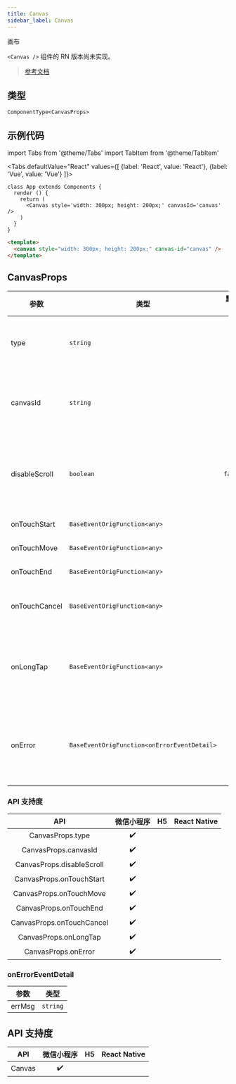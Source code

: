```yaml
---
title: Canvas
sidebar_label: Canvas
---
```


画布

`<Canvas />` 组件的 RN 版本尚未实现。

> [参考文档](https://developers.weixin.qq.com/miniprogram/dev/component/canvas.html)

## 类型

```tsx
ComponentType<CanvasProps>
```

## 示例代码

import Tabs from '@theme/Tabs'
import TabItem from '@theme/TabItem'

<Tabs
  defaultValue="React"
  values={[
    {label: 'React', value: 'React'},
    {label: 'Vue', value: 'Vue'}
  ]}>
<TabItem value="React">

```tsx
class App extends Components {
  render () {
    return (
      <Canvas style='width: 300px; height: 200px;' canvasId='canvas' />
    )
  }
}
```
</TabItem>

<TabItem value="Vue">

```html
<template>
  <canvas style="width: 300px; height: 200px;" canvas-id="canvas" />
</template>
```
  
</TabItem>
</Tabs>

## CanvasProps

<table>
  <thead>
    <tr>
      <th>参数</th>
      <th>类型</th>
      <th style={{ textAlign: "center"}}>默认值</th>
      <th style={{ textAlign: "center"}}>必填</th>
      <th>说明</th>
    </tr>
  </thead>
  <tbody>
    <tr>
      <td>type</td>
      <td><code>string</code></td>
      <td style={{ textAlign: "center"}}></td>
      <td style={{ textAlign: "center"}}>否</td>
      <td>指定 canvas 类型，支持 2d 和 webgl</td>
    </tr>
    <tr>
      <td>canvasId</td>
      <td><code>string</code></td>
      <td style={{ textAlign: "center"}}></td>
      <td style={{ textAlign: "center"}}>否</td>
      <td>canvas 组件的唯一标识符，若指定了 type 则无需再指定该属性</td>
    </tr>
    <tr>
      <td>disableScroll</td>
      <td><code>boolean</code></td>
      <td style={{ textAlign: "center"}}><code>false</code></td>
      <td style={{ textAlign: "center"}}>否</td>
      <td>当在 canvas 中移动时且有绑定手势事件时，禁止屏幕滚动以及下拉刷新</td>
    </tr>
    <tr>
      <td>onTouchStart</td>
      <td><code>BaseEventOrigFunction&lt;any&gt;</code></td>
      <td style={{ textAlign: "center"}}></td>
      <td style={{ textAlign: "center"}}>否</td>
      <td>手指触摸动作开始</td>
    </tr>
    <tr>
      <td>onTouchMove</td>
      <td><code>BaseEventOrigFunction&lt;any&gt;</code></td>
      <td style={{ textAlign: "center"}}></td>
      <td style={{ textAlign: "center"}}>否</td>
      <td>手指触摸后移动</td>
    </tr>
    <tr>
      <td>onTouchEnd</td>
      <td><code>BaseEventOrigFunction&lt;any&gt;</code></td>
      <td style={{ textAlign: "center"}}></td>
      <td style={{ textAlign: "center"}}>否</td>
      <td>手指触摸动作结束</td>
    </tr>
    <tr>
      <td>onTouchCancel</td>
      <td><code>BaseEventOrigFunction&lt;any&gt;</code></td>
      <td style={{ textAlign: "center"}}></td>
      <td style={{ textAlign: "center"}}>否</td>
      <td>手指触摸动作被打断，如来电提醒，弹窗</td>
    </tr>
    <tr>
      <td>onLongTap</td>
      <td><code>BaseEventOrigFunction&lt;any&gt;</code></td>
      <td style={{ textAlign: "center"}}></td>
      <td style={{ textAlign: "center"}}>否</td>
      <td>手指长按 500ms 之后触发，触发了长按事件后进行移动不会触发屏幕的滚动</td>
    </tr>
    <tr>
      <td>onError</td>
      <td><code>BaseEventOrigFunction&lt;onErrorEventDetail&gt;</code></td>
      <td style={{ textAlign: "center"}}></td>
      <td style={{ textAlign: "center"}}>否</td>
      <td>当发生错误时触发 error 事件，{`detail = {errMsg: 'something wrong'}`}</td>
    </tr>
  </tbody>
</table>

### API 支持度

| API | 微信小程序 | H5 | React Native |
| :---: | :---: | :---: | :---: |
| CanvasProps.type | ✔️ |  |  |
| CanvasProps.canvasId | ✔️ |  |  |
| CanvasProps.disableScroll | ✔️ |  |  |
| CanvasProps.onTouchStart | ✔️ |  |  |
| CanvasProps.onTouchMove | ✔️ |  |  |
| CanvasProps.onTouchEnd | ✔️ |  |  |
| CanvasProps.onTouchCancel | ✔️ |  |  |
| CanvasProps.onLongTap | ✔️ |  |  |
| CanvasProps.onError | ✔️ |  |  |

### onErrorEventDetail

<table>
  <thead>
    <tr>
      <th>参数</th>
      <th>类型</th>
    </tr>
  </thead>
  <tbody>
    <tr>
      <td>errMsg</td>
      <td><code>string</code></td>
    </tr>
  </tbody>
</table>

## API 支持度

| API | 微信小程序 | H5 | React Native |
| :---: | :---: | :---: | :---: |
| Canvas | ✔️ |  |  |
